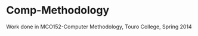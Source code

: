 Comp-Methodology
================

Work done in MCO152-Computer Methodology, Touro College, Spring 2014
